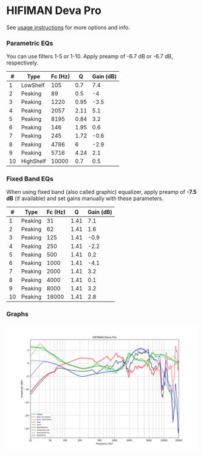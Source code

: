 # HIFIMAN Deva Pro
See [usage instructions](https://github.com/jaakkopasanen/AutoEq#usage) for more options and info.

### Parametric EQs
You can use filters 1-5 or 1-10. Apply preamp of -6.7 dB or -6.7 dB, respectively.

|   # | Type      |   Fc (Hz) |    Q |   Gain (dB) |
|-----|-----------|-----------|------|-------------|
|   1 | LowShelf  |       105 | 0.7  |         7.4 |
|   2 | Peaking   |        89 | 0.5  |        -4   |
|   3 | Peaking   |      1220 | 0.95 |        -3.5 |
|   4 | Peaking   |      2057 | 2.11 |         5.1 |
|   5 | Peaking   |      8195 | 0.84 |         3.2 |
|   6 | Peaking   |       146 | 1.95 |         0.6 |
|   7 | Peaking   |       245 | 1.72 |        -0.6 |
|   8 | Peaking   |      4786 | 6    |        -2.9 |
|   9 | Peaking   |      5716 | 4.24 |         2.1 |
|  10 | HighShelf |     10000 | 0.7  |         0.5 |

### Fixed Band EQs
When using fixed band (also called graphic) equalizer, apply preamp of **-7.5 dB** (if available) and set gains manually with these parameters.

|   # | Type    |   Fc (Hz) |    Q |   Gain (dB) |
|-----|---------|-----------|------|-------------|
|   1 | Peaking |        31 | 1.41 |         7.1 |
|   2 | Peaking |        62 | 1.41 |         1.6 |
|   3 | Peaking |       125 | 1.41 |        -0.9 |
|   4 | Peaking |       250 | 1.41 |        -2.2 |
|   5 | Peaking |       500 | 1.41 |         0.2 |
|   6 | Peaking |      1000 | 1.41 |        -4.1 |
|   7 | Peaking |      2000 | 1.41 |         3.2 |
|   8 | Peaking |      4000 | 1.41 |         0.1 |
|   9 | Peaking |      8000 | 1.41 |         3.2 |
|  10 | Peaking |     16000 | 1.41 |         2.8 |

### Graphs
![](./HIFIMAN%20Deva%20Pro.png)
